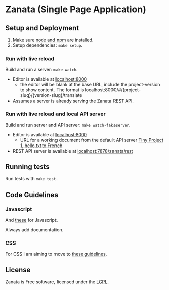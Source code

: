 # Zanata (Single Page Application)



## Setup and Deployment

1. Make sure [node and npm](http://nodejs.org/) are installed.
2. Setup dependencies: `make setup`.

### Run with live reload

Build and run a server: `make watch`.

 - Editor is available at [localhost:8000](http://localhost:8000)
   - the editor will be blank at the base URL, include the project-version to
     show content. The format is
     localhost:8000/#/{project-slug}/{version-slug}/translate
 - Assumes a server is already serving the Zanata REST API.


### Run with live reload and local API server

Build and run server and API server: `make watch-fakeserver`.

 - Editor is available at [localhost:8000](http://localhost:8000)
   - URL for a working document from the default API server [Tiny Project 1, hello.txt to French](http://localhost:8000/#/tiny-project/1/translate/hello.txt/fr)
 - REST API server is available at
   [localhost:7878/zanata/rest](http://localhost:7878/zanata/rest)


## Running tests

Run tests with `make test`.


## Code Guidelines

### Javascript

And [these](https://github.com/zanata/javascript) for Javascript.

Always add documentation.

### CSS

For CSS I am aiming to move to [these guidelines](https://github.com/suitcss/suit/blob/master/doc/README.md).

## License

Zanata is Free software, licensed under the [LGPL](http://www.gnu.org/licenses/lgpl-2.1.html).
